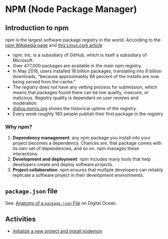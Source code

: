 # NPM (Node Package Manager)

## Introduction to npm
npm is the largest software package registry in the world. According to the [npm Wikipedia page](https://en.wikipedia.org/wiki/Npm_(software)) and [this Linux.com article](https://www.linux.com/news/state-union-npm/)
- npm, Inc. is a subsidiary of GitHub, which is itself a subsidiary of Microsoft.
- Over 477,000 packages are available in the main npm registry.
- In May 2016, users installed 18 billion packages, translating into 6 billion downloads, "because approximately 66 percent of the installs are now being served from the cache."
- The registry does not have any vetting process for submission, which means that packages found there can be low quality, insecure, or malicious. Registry quality is dependant on user reviews and moderation.
- [status.npmjs.org](https://status.npmjs.org/uptime) shows the historical uptime of the registry.
- Every week roughly 160 people publish their first package in the registry

### Why npm?
1. **Dependency management**: any npm package you install into your project becomes a dependency. Chances are, that package comes with its own set of dependencies, and so on. npm manages these interactions.
2. **Development and deployment**: npm includes many tools that help developers create and deploy software projects.
3. **Project collaboration**: npm ensures that multiple developers can reliably replicate a software project in their development environments.

## `package.json` file
See: [Anatomy of a `package.json` File](https://www.digitalocean.com/community/tutorials/nodejs-package-json) on Digital Ocean.

## Activities
- [Initialize a new project and install nodemon](hello-npm)